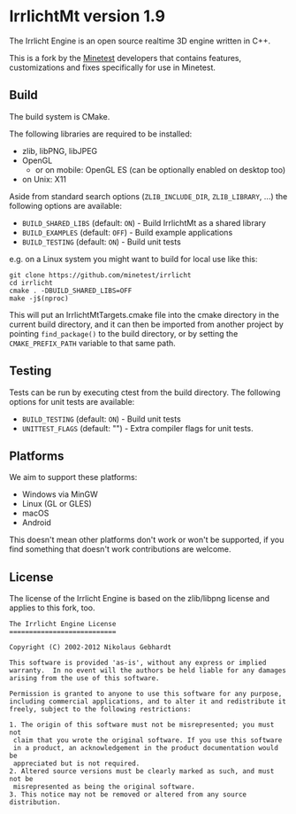 IrrlichtMt version 1.9
======================

The Irrlicht Engine is an open source realtime 3D engine written in C++.

This is a fork by the [Minetest](https://github.com/minetest) developers that contains features, customizations and fixes specifically for use in Minetest.

Build
-----

The build system is CMake.

The following libraries are required to be installed:
* zlib, libPNG, libJPEG
* OpenGL
  * or on mobile: OpenGL ES (can be optionally enabled on desktop too)
* on Unix: X11

Aside from standard search options (`ZLIB_INCLUDE_DIR`, `ZLIB_LIBRARY`, ...) the following options are available:
* `BUILD_SHARED_LIBS` (default: `ON`) - Build IrrlichtMt as a shared library
* `BUILD_EXAMPLES` (default: `OFF`) - Build example applications
* `BUILD_TESTING` (default: `ON`) - Build unit tests

e.g. on a Linux system you might want to build for local use like this:

	git clone https://github.com/minetest/irrlicht
	cd irrlicht
	cmake . -DBUILD_SHARED_LIBS=OFF
	make -j$(nproc)

This will put an IrrlichtMtTargets.cmake file into the cmake directory in the current build directory, and it can then be imported from another project by pointing `find_package()` to the build directory, or by setting the `CMAKE_PREFIX_PATH` variable to that same path.

Testing
---------
Tests can be run by executing ctest from the build directory. The following options for unit tests are available:
* `BUILD_TESTING` (default: `ON`) - Build unit tests
* `UNITTEST_FLAGS` (default: "") - Extra compiler flags for unit tests.

Platforms
---------

We aim to support these platforms:
* Windows via MinGW
* Linux (GL or GLES)
* macOS
* Android

This doesn't mean other platforms don't work or won't be supported, if you find something that doesn't work contributions are welcome.

License
-------

The license of the Irrlicht Engine is based on the zlib/libpng license and applies to this fork, too.

	The Irrlicht Engine License
	===========================

	Copyright (C) 2002-2012 Nikolaus Gebhardt

	This software is provided 'as-is', without any express or implied
	warranty.  In no event will the authors be held liable for any damages
	arising from the use of this software.

	Permission is granted to anyone to use this software for any purpose,
	including commercial applications, and to alter it and redistribute it
	freely, subject to the following restrictions:

	1. The origin of this software must not be misrepresented; you must not
	 claim that you wrote the original software. If you use this software
	 in a product, an acknowledgement in the product documentation would be
	 appreciated but is not required.
	2. Altered source versions must be clearly marked as such, and must not be
	 misrepresented as being the original software.
	3. This notice may not be removed or altered from any source distribution.
